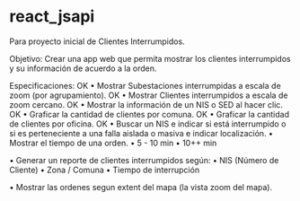 # react_jsapi
Para proyecto inicial de Clientes Interrumpidos.

Objetivo: Crear una app web que permita mostrar los clientes interrumpidos y su información de acuerdo a la orden.

Especificaciones:
OK • Mostrar Subestaciones interrumpidas a escala de zoom (por agrupamiento).
OK • Mostrar Clientes interrumpidos a escala de zoom cercano.
OK • Mostrar la información de un NIS o SED al hacer clic.
OK • Graficar la cantidad de clientes por comuna.
OK • Graficar la cantidad de clientes por oficina.
OK • Buscar un NIS e indicar si está interrumpido o si es perteneciente a una falla aislada o masiva e indicar localización.
 • Mostrar el tiempo de una orden.
     • 5 - 10 min
     • 10++ min

• Generar un reporte de clientes interrumpidos según:
  • NIS (Número de Cliente)
  • Zona / Comuna
  • Tiempo de interrupción
  
• Mostrar las ordenes segun extent del mapa (la vista zoom del mapa).
